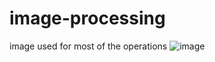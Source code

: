 # image-processing
image used for most of the operations
![image](https://user-images.githubusercontent.com/76468063/216784689-43fb4912-ce8d-4ce7-b798-1da99e85c122.png)

